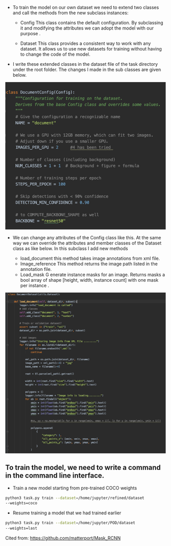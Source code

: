 * To train the model on our own dataset we need to extend two classes and call the methods from the new subclass instances:

    * Config This class contains the default configuration. By subclassing it and modifying the
    attributes we can adopt the model with our purpose .

    * Dataset This class provides a consistent way to work with any dataset. It allows us to
    use new datasets for training without having to change the code of the model.

* I write these extended classes in the dataset file of the task directory under the root
folder. The changes I made in the sub classes are given below.

![Document Config Class](Img/doc.png)

* We can change any attributes of the Config class like this. At the same way we can
override the attributes and member classes of the Dataset class as like below. In this subclass I add new methods

    * load_document this method takes image annotations from xml file.
    * Image_reference This method returns the image path listed in the annotation file.
    * Load_mask G enerate instance masks for an image. Returns masks a bool array of
    shape [height, width, instance count] with one mask per instance .

![Document Config Class](Img/task.png)


## To train the model, we need to write a command in the command line interface.
* Train a new model starting from pre-trained COCO weights
```bash 
python3 task.py train --dataset=/home/jupyter/refined/dataset
--weights=coco 
```
* Resume training a model that we had trained earlier
```bash 
python3 task.py train --dataset=/home/jupyter/POD/dataset
--weights=last 
```


Cited from: https://github.com/matterport/Mask_RCNN

